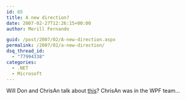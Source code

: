 ```yaml
---
id: 65
title: A new direction?
date: 2007-02-27T12:26:15+00:00
author: Merill Fernando

guid: /post/2007/02/A-new-direction.aspx
permalink: /2007/02/a-new-direction/
dsq_thread_id:
  - "77994338"
categories:
  - .NET
  - Microsoft
---
```

<p>Will Don and ChrisAn talk about <a href="http://www.windows-now.com/blogs/robert/archive/2007/02/26/a-new-direction-for-the-net-framework.aspx">this</a>? ChrisAn was in the WPF team...</p>